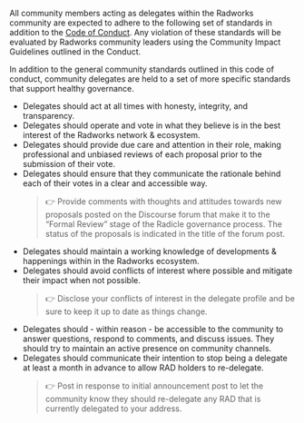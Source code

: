 All community members acting as delegates within the Radworks community are expected to adhere to the following set of standards in addition to the [Code of Conduct](https://docs.radworks.org/community/code-of-conduct). Any violation of these standards will be evaluated by Radworks community leaders using the Community Impact Guidelines outlined in the Conduct.

In addition to the general community standards outlined in this code of conduct, community delegates are held to a set of more specific standards that support healthy governance.

- Delegates should act at all times with honesty, integrity, and transparency.
- Delegates should operate and vote in what they believe is in the best interest of the Radworks network & ecosystem.
- Delegates should provide due care and attention in their role, making professional and unbiased reviews of each proposal prior to the submission of their vote.
- Delegates should ensure that they communicate the rationale behind each of their votes in a clear and accessible way.
  > 👉 Provide comments with thoughts and attitudes towards new proposals posted on the Discourse forum that make it to the “Formal Review” stage of the Radicle governance process. The status of the proposals is indicated in the title of the forum post. 
- Delegates should maintain a working knowledge of developments & happenings within in the Radworks ecosystem.
- Delegates should avoid conflicts of interest where possible and mitigate their impact when not possible. 
  > 👉 Disclose your conflicts of interest in the delegate profile and be sure to keep it up to date as things change.
- Delegates should - within reason - be accessible to the community to answer questions, respond to comments, and discuss issues. They should try to maintain an active presence on community channels.
- Delegates should communicate their intention to stop being a delegate at least a month in advance to allow RAD holders to re-delegate.
  > 👉 Post in response to initial announcement post to let the community know they should re-delegate any RAD that is currently delegated to your address. 
